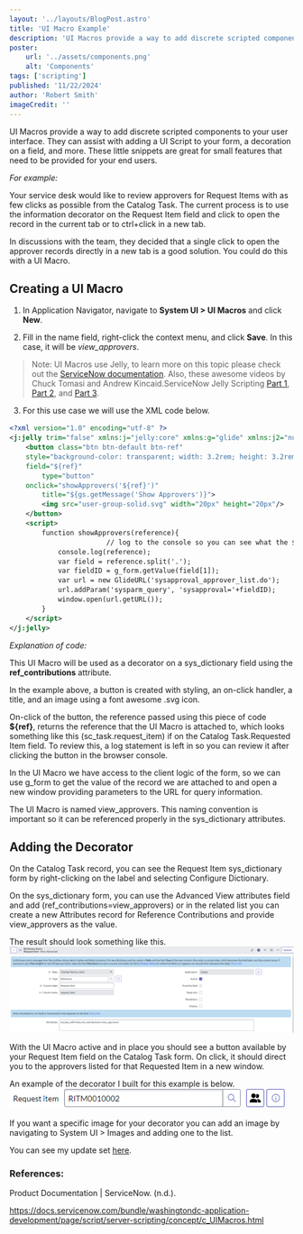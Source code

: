```yaml
---
layout: '../layouts/BlogPost.astro'
title: 'UI Macro Example'
description: 'UI Macros provide a way to add discrete scripted components to your user interface. They can assist with adding a UI Script to your form, a decoration on a field, and more'
poster: 
    url: '../assets/components.png'
    alt: 'Components'
tags: ['scripting']
published: '11/22/2024'
author: 'Robert Smith'
imageCredit: ''
---
```


UI Macros provide a way to add discrete scripted components to your user interface. They can assist with adding a UI Script to your form, a decoration on a field, and more. These little snippets are great for small features that need to be provided for your end users.

_For example:_

Your service desk would like to review approvers for Request Items with as few clicks as possible from the Catalog Task. The current process is to use the information decorator on the Request Item field and click to open the record in the current tab or to ctrl+click in a new tab.

In discussions with the team, they decided that a single click to open the approver records directly in a new tab is a good solution. You could do this with a UI Macro.

## Creating a UI Macro

1. In Application Navigator, navigate to **System UI > UI Macros** and click **New**. 

2. Fill in the name field, right-click the context menu, and click **Save**.  In this case, it will be _view_approvers_.

> Note: UI Macros use Jelly, to learn more on this topic please check out the [ServiceNow documentation](https://www.servicenow.com/docs/bundle/utah-application-development/page/script/general-scripting/reference/r_JellyTags.html). Also, these awesome videos by Chuck Tomasi and Andrew Kincaid.ServiceNow Jelly Scripting [Part 1](https://www.youtube.com/watch?v=_MhWugMQegs&list=PLCOmiTb5WX3ouggdJ4ty2dVUSrki9uYr1), [Part 2](https://www.youtube.com/watch?v=Td7t_tiehzY&list=PLCOmiTb5WX3ouggdJ4ty2dVUSrki9uYr1), and [Part 3](https://www.youtube.com/watch?v=gPy5xkks0tA&list=PLCOmiTb5WX3ouggdJ4ty2dVUSrki9uYr1).

3. For this use case we will use the XML code below.
```xml
<?xml version="1.0" encoding="utf-8" ?>
<j:jelly trim="false" xmlns:j="jelly:core" xmlns:g="glide" xmlns:j2="null" xmlns:g2="null">
	<button class="btn btn-default btn-ref" 
	style="background-color: transparent; width: 3.2rem; height: 3.2rem; border: 1px solid rgb(79,82,189)"
	field="${ref}"
        type="button"
	onclick="showApprovers('${ref}')"
        title="${gs.getMessage('Show Approvers')}">
		<img src="user-group-solid.svg" width="20px" height="20px"/>
	</button>
	<script>
		function showApprovers(reference){
                        // log to the console so you can see what the ${ref} is. 
			console.log(reference); 
			var field = reference.split('.');
			var fieldID = g_form.getValue(field[1]);
			var url = new GlideURL('sysapproval_approver_list.do');
			url.addParam('sysparm_query', 'sysapproval='+fieldID);
			window.open(url.getURL());
		}
	</script>
</j:jelly>
```

_Explanation of code:_

This UI Macro will be used as a decorator on a sys_dictionary field using the **ref_contributions** attribute.

In the example above, a button is created with styling, an on-click handler, a title, and an image using a font awesome .svg icon.

On-click of the button, the reference passed using this piece of code **${ref}**, returns the reference that the UI Macro is attached to, which looks something like this (sc_task.request_item) if on the Catalog Task.Requested Item field. To review this, a log statement is left in so you can review it after clicking the button in the browser console.

In the UI Macro we have access to the client logic of the form, so we can use g_form to get the value of the record we are attached to and open a new window providing parameters to the URL for query information.

The UI Macro is named view_approvers. This naming convention is important so it can be referenced properly in the sys_dictionary attributes.

## Adding the Decorator

 On the Catalog Task record, you can see the Request Item sys_dictionary form by right-clicking on the label and selecting Configure Dictionary.

On the sys_dictionary form, you can use the Advanced View attributes field and add (ref_contributions=view_approvers) or in the related list you can create a new Attributes record for Reference Contributions and provide view_approvers as the value.

The result should look something like this.
![Dictionary Entry Example](../assets/ref_contributions_view_approvers-1024x310.png)

With the UI Macro active and in place you should see a button available by your Request Item field on the Catalog Task form. On click, it should direct you to the approvers listed for that Requested Item in a new window.

An example of the decorator I built for this example is below.
![View Approvers Decorator Example](../assets/view_approvers_decorator_example.png)

If you want a specific image for your decorator you can add an image by navigating to System UI > Images and adding one to the list.

You can see my update set [here](../assets/UI%20Macro%20view_approvers.xml).

### References:

Product Documentation | ServiceNow. (n.d.).

https://docs.servicenow.com/bundle/washingtondc-application-development/page/script/server-scripting/concept/c_UIMacros.html
